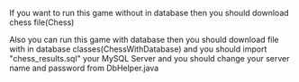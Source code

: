 If you want to run this game without in database then you should download chess file(Chess)

Also you can run this game with database then you should download file with in database classes(ChessWithDatabase) and you should import "chess_results.sql" your MySQL Server and you should change your server name and password from DbHelper.java
